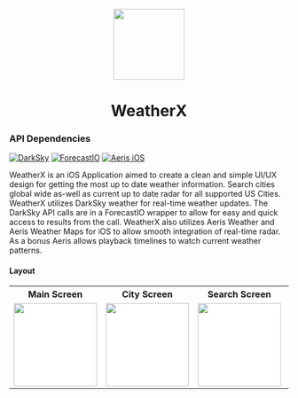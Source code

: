 <!-- Logo -->
<p align="center">
  <img height="128" width="128" src="https://github.com/gpmpn2/WeatherX/blob/master/images/WeatherXReadme.png?raw=true">
</p>

<!-- Name -->
<h1 align="center">
  WeatherX
</h1>

### API Dependencies

[![DarkSky](https://badgen.net/badge/GitHub/DarkSky)](https://github.com/darkskyapp)
[![ForecastIO](https://badgen.net/badge/GitHub/ForecastIO)](https://github.com/sxg/ForecastIO)
[![Aeris iOS](https://badgen.net/badge/GitHub/Aeris-iOS)](https://github.com/aerisweather/Aeris-iOS-Library)

WeatherX is an iOS Application aimed to create a clean and simple UI/UX design for getting the most up to date weather information. Search cities global wide as-well as current up to date radar for all supported US Cities. WeatherX utilizes DarkSky weather for real-time weather updates. The DarkSky API calls are in a ForecastIO wrapper to allow for easy and quick access to results from the call. WeatherX also utilizes Aeris Weather and Aeris Weather Maps for iOS to allow smooth integration of real-time radar. As a bonus Aeris allows playback timelines to watch current weather patterns.

#### Layout
<table style="width:100%">
  <tr>
    <th>Main Screen</th>
    <th>City Screen</th> 
    <th>Search Screen</th>
    <th>Radar Screen</th>
  </tr>
  <tr>
    <td bgcolor="#ffffff">
    	<img width="150" src="https://github.com/gpmpn2/WeatherX/blob/master/images/mainscreen.png?raw=true">
    </td>
    <td bgcolor="#ffffff">
    	<img width="150" src="https://github.com/gpmpn2/WeatherX/blob/master/images/cityscreen.png?raw=true">
    </td> 
    <td bgcolor="#ffffff">
    	<img width="150" src="https://github.com/gpmpn2/WeatherX/blob/master/images/searchscreen.png?raw=true">
    </td>
    <td bgcolor="#ffffff">
    	<img width="150" src="https://github.com/gpmpn2/WeatherX/blob/master/images/radarscreen.png?raw=true">
    </td>
  </tr>
</table>

